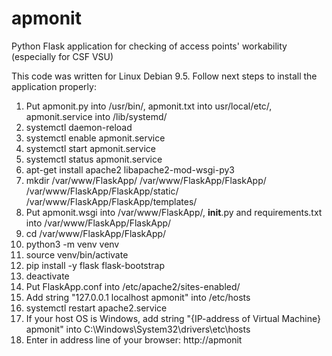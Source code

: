 # apmonit
Python Flask application for checking of access points' workability (especially for CSF VSU)

This code was written for Linux Debian 9.5. Follow next steps to install the application properly:
1) Put apmonit.py into /usr/bin/, apmonit.txt into usr/local/etc/, apmonit.service into /lib/systemd/
2) systemctl daemon-reload
3) systemctl enable apmonit.service
4) systemctl start apmonit.service
5) systemctl status apmonit.service
6) apt-get install apache2 libapache2-mod-wsgi-py3 
7) mkdir /var/www/FlaskApp/ /var/www/FlaskApp/FlaskApp/ /var/www/FlaskApp/FlaskApp/static/ /var/www/FlaskApp/FlaskApp/templates/
8) Put apmonit.wsgi into /var/www/FlaskApp/, __init__.py and requirements.txt into /var/www/FlaskApp/FlaskApp/
9) cd /var/www/FlaskApp/FlaskApp/
10) python3 -m venv venv
11) source venv/bin/activate
12) pip install -y flask flask-bootstrap
13) deactivate
14) Put FlaskApp.conf into /etc/apache2/sites-enabled/
15) Add string "127.0.0.1 localhost apmonit" into /etc/hosts
16) systemctl restart apache2.service
17) If your host OS is Windows, add string "{IP-address of Virtual Machine} apmonit" into C:\Windows\System32\drivers\etc\hosts
18) Enter in address line of your browser: http://apmonit
